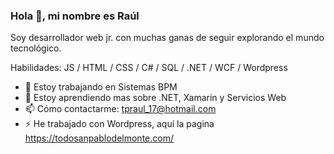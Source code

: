 ### Hola 👋, mi nombre es Raúl
Soy desarrollador web jr. con muchas ganas de seguir explorando el mundo tecnológico.

Habilidades: JS / HTML / CSS / C# / SQL / .NET / WCF / Wordpress

- 🔭 Estoy trabajando en Sistemas BPM 
- 🌱 Estoy aprendiendo mas sobre .NET, Xamarin y Servicios Web 
- 📫 Cómo contactarme: tpraul_17@hotmail.com 
- ⚡ He trabajado con Wordpress, aquí la pagina https://todosanpablodelmonte.com/ 
